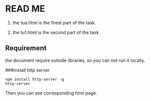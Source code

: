 # READ ME

1. the tua.html is the firest part of the task.

2. the tu1.html is the second part of the task.

## Requirement

the document require outside libraries, so you can not run it locally.

###install http server
```
npm install http-server -g
http-server
```

Then you can see corresponding html page.